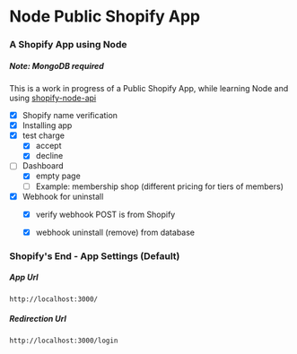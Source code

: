 # Node Public Shopify App

### A Shopify App using Node
##### Note: MongoDB required

This is a work in progress of a Public Shopify App,
while learning Node and using [shopify-node-api](https://www.npmjs.com/package/shopify-node-api)

- [x] Shopify name verification
- [x] Installing app
- [x] test charge
    - [x] accept
    - [x] decline
- [ ] Dashboard
    - [x] empty page
    - [ ] Example: membership shop (different pricing for tiers of members)
- [x] Webhook for uninstall
    - [x] verify webhook POST is from Shopify
    - [x] webhook uninstall (remove) from database


### Shopify's End - App Settings (Default)

##### App Url
`http://localhost:3000/`

##### Redirection Url
`http://localhost:3000/login`